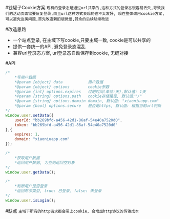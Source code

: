 #钱罐子Cookie方案
`现有的登录态是通过url共享的,这种方式的登录态很容易丢失,导致我们的活动页面需要反复登录,而且url这种方式表现的也不太友好,
现在整体改用cookie方案,可以避免这类问题,首先改造新旧版微信,其余的后续陆续改进`

#改造思路
* 一个站点登录, 在主域下写cookie,只要主域一致, cookie是可以共享的
* 提供一套统一的API, 避免登录态混乱
* 兼容url登录态方案, url登录态自动保存到cookie, 无缝对接



#API
```javascript
/*
    *写用户数据
    *@param {object} data           用户数据
    *@param {object} options        cookie参数
    *@param {int} options.expires   过期时间(单位:天),默认值: 1天
    *@param {string} options.path   cookie存储路径, 默认值:"/"
    *@param {string} options.domain domain, 默认值: "xiaoniuapp.com"
    *@param {bool} options.secure   是否是https, 默认值: 根据当前url判断
*/
window.user.setData({
    userId: "bb269bfd-a456-42d1-86af-54e40a7520d0",
    token: "bb269bfd-a456-42d1-86af-54e40a7520d0"
},{
    expires: 1,
    domain: "xiaoniuapp.com"
});

/*
    *获取用户数据
    *返回用户数据, 为空则返回空对象
*/
window.user.getData();

/*
    *判断用户是否登录
    *返回布尔类型, true: 已登录, false: 未登录
*/
window.user.isLogin();

```

#缺点
`主域下所有的http请求都会带上cookie, 会增加http协议的传输成本`
